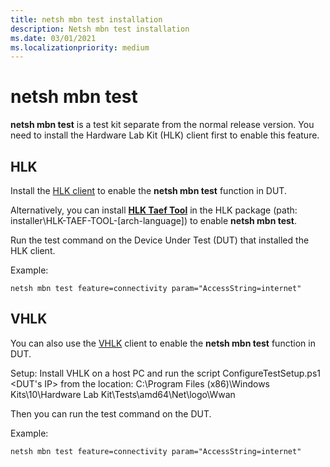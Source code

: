 ```yaml
---
title: netsh mbn test installation
description: Netsh mbn test installation
ms.date: 03/01/2021
ms.localizationpriority: medium
---
```

# netsh mbn test
**netsh mbn test** is a test kit separate from the normal release version.
You need to install the Hardware Lab Kit (HLK) client first to enable this feature.

## HLK
Install the [HLK client](/windows-hardware/test/hlk/getstarted/step-2--install-client-on-the-test-system-s-) to enable the **netsh mbn test** function in DUT.

Alternatively, you can install [**HLK Taef Tool**](../taef/index.md) in the HLK package (path: installer\HLK-TAEF-TOOL-[arch-language]) to enable **netsh mbn test**.

Run the test command on the Device Under Test (DUT) that installed the HLK client.

Example:
```
netsh mbn test feature=connectivity param="AccessString=internet"
```

## VHLK

You can also use the [VHLK](/windows-hardware/test/hlk/getstarted/getstarted-vhlk) client to enable the **netsh mbn test** function in DUT.

Setup: Install VHLK on a host PC and run the script ConfigureTestSetup.ps1 <DUT's IP> from the location: C:\Program Files (x86)\Windows Kits\10\Hardware Lab Kit\Tests\amd64\Net\logo\Wwan

Then you can run the test command on the DUT. 

Example:

```
netsh mbn test feature=connectivity param="AccessString=internet"
```